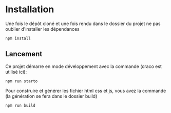 # Installation
Une fois le dépôt cloné et une fois rendu dans le dossier du projet ne pas oublier d'installer les dépendances
``` 
npm install 
```

## Lancement

Ce projet démarre en mode développement avec la commande (craco est utilisé ici):

```
npm run starto
```

Pour construire et générer les fichier html css et js, vous avez la commande (la génération se fera dans le dossier build)

```
npm run build
```